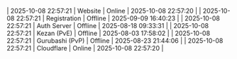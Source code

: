 | 2025-10-08 22:57:21 | Website | Online | 2025-10-08 22:57:20 |
| 2025-10-08 22:57:21 | Registration | Offline | 2025-09-09 16:40:23 |
| 2025-10-08 22:57:21 | Auth Server | Offline | 2025-08-18 09:33:31 |
| 2025-10-08 22:57:21 | Kezan (PvE) | Offline | 2025-08-03 17:58:02 |
| 2025-10-08 22:57:21 | Gurubashi (PvP) | Offline | 2025-08-23 21:44:06 |
| 2025-10-08 22:57:21 | Cloudflare | Online | 2025-10-08 22:57:20 |
